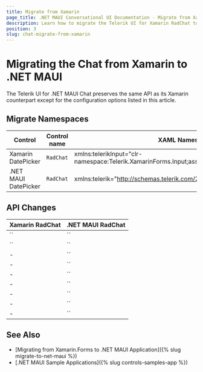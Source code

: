 ```yaml
---
title: Migrate from Xamarin
page_title: .NET MAUI Conversational UI Documentation - Migrate from Xamarin
description: Learn how to migrate the Telerik UI for Xamarin RadChat to the Telerik UI for .NET MAUI framework by updating the namespaces and the incompatible NuGet packages
position: 3
slug: chat-migrate-from-xamarin
---
```


# Migrating the Chat from Xamarin to .NET MAUI

The Telerik UI for .NET MAUI Chat preserves the same API as its Xamarin counterpart except for the configuration options listed in this article.

## Migrate Namespaces

| Control | Control name | XAML Namespcace | C# Namespace|
| --------------- | --------------- | --------------- | --------------- |
| Xamarin DatePicker | `RadChat` | xmlns:telerikInput="clr-namespace:Telerik.XamarinForms.Input;assembly=Telerik.XamarinForms.Input" | using Telerik.XamarinForms.Input; | 
| .NET MAUI DatePicker | `RadChat` | xmlns:telerik="http://schemas.telerik.com/2022/xaml/maui" | using Telerik.Maui.Controls; |


## API Changes

| Xamarin RadChat | .NET MAUI RadChat |
| ------------- | --------------- |
| `` | `` |
| `` | `` |
| - | `` |
| - | `` |
| - | `` |
| - | `` |
| - | `` |
| - | `` |
| - | `` |

## See Also

* [Migrating from Xamarin.Forms to .NET MAUI Application]({% slug migrate-to-net-maui %})
* [.NET MAUI Sample Applications]({% slug controls-samples-app %})